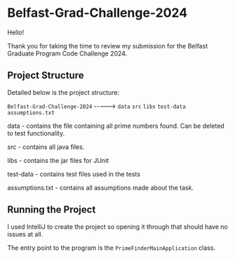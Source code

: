 # Belfast-Grad-Challenge-2024

Hello!

Thank you for taking the time to review my submission for the Belfast Graduate Program Code Challenge 2024.

## Project Structure

Detailed below is the project structure:

`Belfast-Grad-Challenge-2024` -----> `data`    `src`  `libs` `test-data`  `assumptions.txt` 

data - contains the file containing all prime numbers found. Can be deleted to test functionality.

src - contains all java files.

libs - contains the jar files for JUnit

test-data - contains test files used in the tests

assumptions.txt - contains all assumptions made about the task.

## Running the Project

I used IntelliJ to create the project so opening it through that should have no issues at all.

The entry point to the program is the `PrimeFinderMainApplication` class.     
